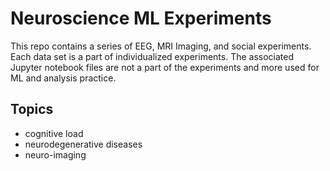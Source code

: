 # Neuroscience ML Experiments

This repo contains a series of EEG, MRI Imaging, and social experiments. Each data set is a part of individualized experiments. The associated Jupyter notebook files are not a part of the experiments and more used for ML and analysis practice.

## Topics
<ul>
    <li>cognitive load</li>
    <li>neurodegenerative diseases</li>
    <li>neuro-imaging</li>
</ul>